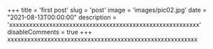 +++
title = 'first post'
slug = 'post'
image = 'images/pic02.jpg'
date = "2021-08-13T00:00:00"
description = 'xxxxxxxxxxxxxxxxxxxxxxxxxxxxxxxxxxxxxxxxxxxxxxxxxxxxxxxxx'
disableComments = true
+++
xxxxxxxxxxxxxxxxxxxxxxxxxxxxxxxxxxxxxxxxxxxxxxxxxxxxxxxxx